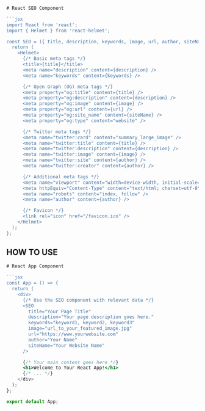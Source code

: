 ```jsx
# React SEO Component

```jsx
import React from 'react';
import { Helmet } from 'react-helmet';

const SEO = ({ title, description, keywords, image, url, author, siteName }) => {
  return (
    <Helmet>
      {/* Basic meta tags */}
      <title>{title}</title>
      <meta name="description" content={description} />
      <meta name="keywords" content={keywords} />

      {/* Open Graph (OG) meta tags */}
      <meta property="og:title" content={title} />
      <meta property="og:description" content={description} />
      <meta property="og:image" content={image} />
      <meta property="og:url" content={url} />
      <meta property="og:site_name" content={siteName} />
      <meta property="og:type" content="website" />

      {/* Twitter meta tags */}
      <meta name="twitter:card" content="summary_large_image" />
      <meta name="twitter:title" content={title} />
      <meta name="twitter:description" content={description} />
      <meta name="twitter:image" content={image} />
      <meta name="twitter:site" content={author} />
      <meta name="twitter:creator" content={author} />

      {/* Additional meta tags */}
      <meta name="viewport" content="width=device-width, initial-scale=1.0" />
      <meta httpEquiv="Content-Type" content="text/html; charset=utf-8" />
      <meta name="robots" content="index, follow" />
      <meta name="author" content={author} />

      {/* Favicon */}
      <link rel="icon" href="/favicon.ico" />
    </Helmet>
  );
};
```
## HOW TO USE
```jsx
# React App Component

```jsx
const App = () => {
  return (
    <div>
      {/* Use the SEO component with relevant data */}
      <SEO
        title="Your Page Title"
        description="Your page description goes here."
        keywords="keyword1, keyword2, keyword3"
        image="url_to_your_featured_image.jpg"
        url="https://www.yourwebsite.com"
        author="Your Name"
        siteName="Your Website Name"
      />
```

```jsx
      {/* Your main content goes here */}
      <h1>Welcome to Your React App!</h1>
      {/* ... */}
    </div>
  );
};

export default App;
```
